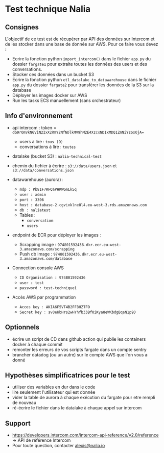 # Test technique Nalia

## Consignes
L'objectif de ce test est de récupérer par API des données sur Intercom et de les stocker dans une base de donnée sur AWS.
Pour ce faire vous devez : 
* Ecrire la fonction python `import_intercom()` dans le fichier `app.py` du dossier `fargate1` pour extraite toutes les données des users et des conversations.
* Stocker ces données dans un bucket S3
* Ecrire la fonction python `etl_datalake_to_datawarehouse` dans le fichier `app.py` du dossier `fargate2` pour transférer les données de la S3 sur la database
* Déployer les images docker sur AWS
* Run les tasks ECS manuellement (sans orchestrateur)

## Info d'environnement

* api intercom : token = `dG9rOmVkNGViN2IxX2RmY2NfNDlkMV9hM2E4XzcxNDIxMDQ1ZmNiYzoxOjA=`
    * users à lire : `tous (9)`
    * conversations à lire : `toutes`
* datalake (bucket S3) : ``nalia-technical-test``
* chemin du fichier à écrire : ``s3://data/users.json`` et ``s3://data/conversations.json``
* datawarehouse (aurora) :
	* `mdp : Pb81F7RFQaPHKWGnLk5q`
	* `user : admin`
	* `port : 3306`
	* `host : database-2.cgvivklne8l4.eu-west-3.rds.amazonaws.com`
	* `db : naliatest`
	* Tables :
		* `conversation`
		* `users`
* endpoint de ECR pour déployer les images : 
	* Scrapping image : `974801592436.dkr.ecr.eu-west-3.amazonaws.com/scrapping`
	* Push db image : `974801592436.dkr.ecr.eu-west-3.amazonaws.com/database`

* Connection console AWS
    * `ID Organisation : 974801592436`
    * `user : test`
    * `password : test-technique1`

* Accès AWS par programmation
    * `Acces key : AKIA6F5VT4B2FFBHZTFO`
    * `Secret key : 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`
    
## Optionnels

* écrire un script de CD dans github action qui publie les containers docker à chaque commit
* remonter les erreurs de vos scripts fargate dans un compte sentry
* brancher datadog (ou un autre) sur le compte AWS que l'on vous a donné
    
## Hypothèses simplificatrices pour le test

* utiliser des variables en dur dans le code
* lire seulement l'utilisateur qui est donnée
* vider la table de aurora à chaque exécution du fargate pour etre rempli de nouveau
* ré-écrire le fichier dans le datalake à chaque appel sur intercom


## Support

* https://developers.intercom.com/intercom-api-reference/v2.0/reference -> API de référence Intercom
* Pour toute question, contacter alexis@nalia.io
